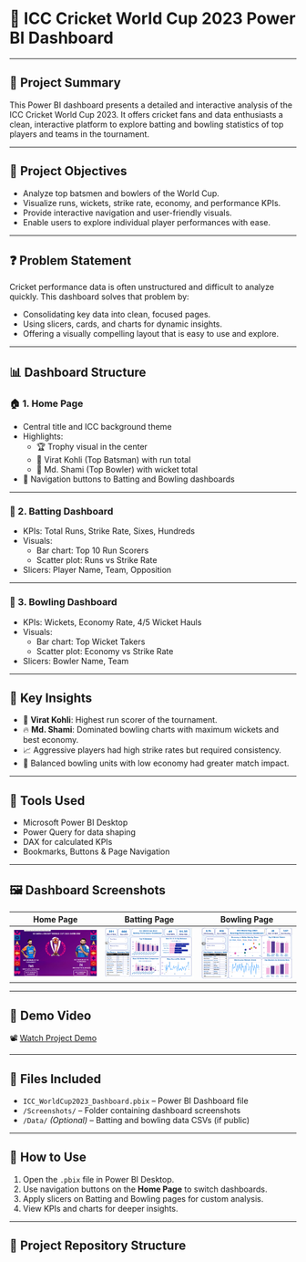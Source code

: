 # 🏏 **ICC Cricket World Cup 2023 Power BI Dashboard**

---

## 📌 **Project Summary**
This Power BI dashboard presents a detailed and interactive analysis of the ICC Cricket World Cup 2023. It offers cricket fans and data enthusiasts a clean, interactive platform to explore batting and bowling statistics of top players and teams in the tournament.

---

## 🎯 Project Objectives
- Analyze top batsmen and bowlers of the World Cup.
- Visualize runs, wickets, strike rate, economy, and performance KPIs.
- Provide interactive navigation and user-friendly visuals.
- Enable users to explore individual player performances with ease.

---

## ❓ Problem Statement
Cricket performance data is often unstructured and difficult to analyze quickly. This dashboard solves that problem by:
- Consolidating key data into clean, focused pages.
- Using slicers, cards, and charts for dynamic insights.
- Offering a visually compelling layout that is easy to use and explore.

---

## 📊 Dashboard Structure

### 🏠 1. **Home Page**
- Central title and ICC background theme
- Highlights:
  - 🏆 Trophy visual in the center
  - 📸 Virat Kohli (Top Batsman) with run total
  - 📸 Md. Shami (Top Bowler) with wicket total
- 🔗 Navigation buttons to Batting and Bowling dashboards

---

### 🏏 2. **Batting Dashboard**
- KPIs: Total Runs, Strike Rate, Sixes, Hundreds
- Visuals:
  - Bar chart: Top 10 Run Scorers
  - Scatter plot: Runs vs Strike Rate
- Slicers: Player Name, Team, Opposition

---

### 🎯 3. **Bowling Dashboard**
- KPIs: Wickets, Economy Rate, 4/5 Wicket Hauls
- Visuals:
  - Bar chart: Top Wicket Takers
  - Scatter plot: Economy vs Strike Rate
- Slicers: Bowler Name, Team

---

## 🧠 Key Insights
- 🥇 **Virat Kohli**: Highest run scorer of the tournament.
- 🔥 **Md. Shami**: Dominated bowling charts with maximum wickets and best economy.
- 📈 Aggressive players had high strike rates but required consistency.
- 🧤 Balanced bowling units with low economy had greater match impact.

---

## 🧰 Tools Used
- Microsoft Power BI Desktop
- Power Query for data shaping
- DAX for calculated KPIs
- Bookmarks, Buttons & Page Navigation

---

## 🖼️ Dashboard Screenshots

| Home Page | Batting Page | Bowling Page |
|-----------|---------------|----------------|
| ![Home](Front_Page.png) | ![Batting](Batting_Dashboard.png) | ![Bowling](Bowling_Dashboard.png) |

---

## 🎥 Demo Video

📽️  [Watch Project Demo](Icc_Cricket_World_Cup__Project_Video.mp4)


---

## 📁 Files Included

- `ICC_WorldCup2023_Dashboard.pbix` – Power BI Dashboard file  
- `/Screenshots/` – Folder containing dashboard screenshots  
- `/Data/` *(Optional)* – Batting and bowling data CSVs (if public)

---

## 🧭 How to Use
1. Open the `.pbix` file in Power BI Desktop.
2. Use navigation buttons on the **Home Page** to switch dashboards.
3. Apply slicers on Batting and Bowling pages for custom analysis.
4. View KPIs and charts for deeper insights.

---

## 🔗 Project Repository Structure

